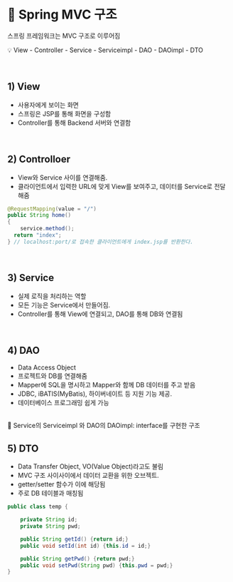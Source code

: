 # 🌱 Spring MVC 구조
스프링 프레임워크는 MVC 구조로 이루어짐

💡 View - Controller - Service - Serviceimpl - DAO - DAOimpl - DTO
 
 <br>

## 1) View
- 사용자에게 보이는 화면
- 스프링은 JSP를 통해 화면을 구성함
- Controller를 통해 Backend 서버와 연결함
 
 <br>

## 2) Controlloer
- View와 Service 사이를 연결해줌.
- 클라이언트에서 입력한 URL에 맞게 View를 보여주고, 데이터를 Service로 전달해줌
```java
@RequestMapping(value = "/") 
public String home()
{
	service.method();
  return "index"; 
} // localhost:port/로 접속한 클라이언트에게 index.jsp를 반환한다.
 ```

<br>

## 3) Service
- 실제 로직을 처리하는 역할
- 모든 기능은 Service에서 만들어짐.
- Controller를 통해 View에 연결되고, DAO를 통해 DB와 연결됨
 
 <br>

## 4) DAO
- Data Access Object
- 프로젝트와 DB를 연결해줌 
- Mapper에 SQL을 명시하고 Mapper와 함께 DB 데이터를 주고 받음
- JDBC, iBATIS(MyBatis), 하이버네이트 등 지원 기능 제공. 
- 데이터베이스 프로그래밍 쉽게 가능

<br>
😬 Service의 Serviceimpl 와 DAO의 DAOimpl: interface를 구현한 구조
 
 <br>

## 5) DTO
- Data Transfer Object, VO(Value Object)라고도 불림
- MVC 구조 사이사이에서 데이터 교환을 위한 오브젝트.
- getter/setter 함수가 이에 해당됨
- 주로 DB 테이블과 매칭됨
 
```java
public class temp {

    private String id;
    private String pwd;

    public String getId() {return id;}
    public void setId(int id) {this.id = id;}

    public String getPwd() {return pwd;}
    public void setPwd(String pwd) {this.pwd = pwd;}
}
```